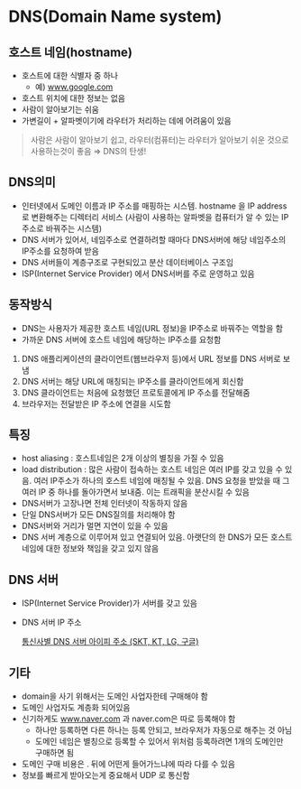 # DNS(Domain Name system)

## 호스트 네임(hostname)

* 호스트에 대한 식별자 중 하나
    * 예) www.google.com
* 호스트 위치에 대한 정보는 없음
* 사람이 알아보기는 쉬움
* 가변길이 + 알파벳이기에 라우터가 처리하는 데에 어려움이 있음
> 사람은 사람이 알아보기 쉽고, 라우터(컴퓨터)는 라우터가 알아보기 쉬운 것으로 사용하는것이 좋음 ⇒ DNS의 탄생!

## DNS의미
* 인터넷에서 도메인 이름과 IP 주소를 매핑하는 시스템. hostname 을 IP address로 변환해주는 디렉터리 서비스 (사람이 사용하는 알파벳을 컴퓨터가 알 수 있는 IP주소로 바꿔주는 시스템)
* DNS 서버가 있어서, 네임주소로 연결하려할 때마다 DNS서버에 해당 네임주소의 IP주소를 요청하여 받음
* DNS 서버들이 계층구조로 구현되있고 분산 데이터베이스 구조임
* ISP(Internet Service Provider) 에서 DNS서버를 주로 운영하고 있음

## 동작방식
* DNS는 사용자가 제공한 호스트 네임(URL 정보)을 IP주소로 바꿔주는 역할을 함
* 가까운 DNS 서버에 호스트 네임에 해당하는 IP주소를 요청함
1. DNS 애플리케이션의 클라이언트(웹브라우저 등)에서 URL 정보를 DNS 서버로 보냄
2. DNS 서버는 해당 URL에 매칭되는 IP주소를 클라이언트에게 회신함
3. DNS 클라이언트는 처음에 요청했던 프로토콜에게 IP 주소를 전달해줌
4. 브라우저는 전달받은 IP 주소에 연결을 시도함

## 특징
* host aliasing : 호스트네임은 2개 이상의 별칭을 가질 수 있음
* load distribution : 많은 사람이 접속하는 호스트 네임은 여러 IP를 갖고 있을 수 있음. 여러 IP주소가 하나의 호스트 네임에 매칭될 수 있음. DNS 요청을 받았을 때 그 여러 IP 중 하나를 돌아가면서 보내줌. 이는 트래픽을 분산시킬 수 있음
* DNS서버가 고장나면 전체 인터넷이 작동하지 않음
* 단일 DNS서버가 모든 DNS질의를 처리해야 함
* DNS서버와 거리가 멀면 지연이 있을 수 있음
* DNS 서버 계층으로 이루어져 있고 연결되어 있음. 아랫단의 한 DNS가 모든 호스트네임에 대한 정보와 책임을 갖고 있지 않음

## DNS 서버

* ISP(Internet Service Provider)가 서버를 갖고 있음
* DNS 서버 IP 주소
    
    [통신사별 DNS 서버 아이피 주소 (SKT, KT, LG, 구글)](https://overcode.tistory.com/entry/%ED%86%B5%EC%8B%A0%EC%82%AC%EB%B3%84-DNS-%EC%84%9C%EB%B2%84-%EC%95%84%EC%9D%B4%ED%94%BC-%EC%A3%BC%EC%86%8C-SKT-KT-LG-%EA%B5%AC%EA%B8%80)
    

## 기타
* domain을 사기 위해서는 도메인 사업자한테 구매해야 함
* 도메인 사업자도 계층화 되어있음
* 신기하게도 www.naver.com 과 naver.com은 따로 등록해야 함
    * 하나만 등록하면 다른 하나는 등록 안되고, 브라우저가 자동으로 해주는 것 아님
    * 도메인 네임은 별칭으로 등록할 수 있어서 위처럼 등록하려면 1개의 도메인만 구매하면 됨
* 도메인 구매 비용은 . 뒤에 어떤게 들어가느냐에 따라 다를 수 있음
* 정보를 빠르게 받아오는게 중요해서 UDP 로 통신함
